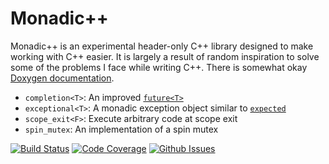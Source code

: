 Monadic++
=========

Monadic++ is an experimental header-only C++ library designed to make working with C++ easier.
It is largely a result of random inspiration to solve some of the problems I face while writing C++.
There is somewhat okay [Doxygen documentation][doxygen].

 - `completion<T>`: An improved [`future<T>`][std_future]
 - `exceptional<T>`: A monadic exception object similar to [`expected`][std_expected]
 - `scope_exit<F>`: Execute arbitrary code at scope exit
 - `spin_mutex`: An implementation of a spin mutex

[![Build Status](https://travis-ci.org/tgockel/monadic.svg?branch=master)](https://travis-ci.org/tgockel/monadic)
[![Code Coverage](https://img.shields.io/coveralls/tgockel/monadic.svg)](https://coveralls.io/r/tgockel/monadic)
[![Github Issues](https://img.shields.io/github/issues/tgockel/monadic.svg)](http://github.com/tgockel/monadic/issues) 

 [doxygen]: http://tgockel.github.io/monadic/
 [std_future]: http://www.open-std.org/jtc1/sc22/wg21/docs/papers/2013/n3558.pdf
 [std_expected]: http://www.hyc.io/boost/expected-proposal.pdf
